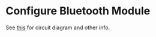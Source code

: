 # Configure Bluetooth Module

See [this](http://www.techbitar.com/modify-the-hc-05-bluetooth-module-defaults-using-at-commands.html) for circuit diagram and other info.
